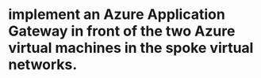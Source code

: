 # implement an Azure Application Gateway in front of the two Azure virtual machines in the spoke virtual networks.
